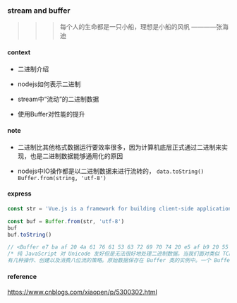 ### stream and buffer

>>> 每个人的生命都是一只小船，理想是小船的风帆        ————张海迪


#### context

* 二进制介绍

* nodejs如何表示二进制

* stream中“流动”的二进制数据

* 使用Buffer对性能的提升

#### note

* 二进制比其他格式数据运行要效率很多，因为计算机底层正式通过二进制来实现，也是二进制数据能够通用化的原因

* nodejs中IO操作都是以二进制数据来进行流转的， `data.toString()`   `Buffer.from(string, 'utf-8')`    


#### express

```js
const str = 'Vue.js is a framework for building client-side applications. By default, Vue components produce and manipulate DOM in the browser as output. However, it is also possible to render the same components into HTML strings on the server, send them directly to the browser, and finally "hydrate" the static markup into a fully interactive app on the client.'

const buf = Buffer.from(str, 'utf-8')
buf
buf.toString()

// <Buffer e7 ba af 20 4a 61 76 61 53 63 72 69 70 74 20 e5 af b9 20 55 6e 69 63 6f 64 65 20 e5 8f 8b e5 a5 bd e4 bd 86 e6 98 af e6 97 a0 e6 b3 95 e5 be 88 e5 a5 ... 590 more bytes>
/* 纯 JavaScript 对 Unicode 友好但是无法很好地处理二进制数据。当我们面对类似 TCP 流或文件系统时，是需要处理八位流的。Node
有几种操作、创建以及消费八位流的策略。原始数据保存在 Buffer 类的实例中。一个 Buffer 实例类似于一个整数数组，但对应着 V8 堆之外的一个原始内存分配区域。一个 Buffer 的大小不可变。Buffer 类是一个全局的类，是一个比较罕见的不需要 require('buffer') 就可以使用的类。在Buffers和JavaScript string转换时，需要明确的一个编码方法。下面是一些不同的string编码。 */
```


#### reference

https://www.cnblogs.com/xiaopen/p/5300302.html